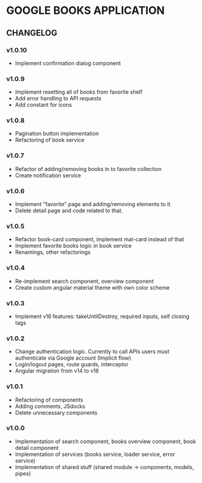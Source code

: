 # GOOGLE BOOKS APPLICATION

## CHANGELOG

### v1.0.10

- Implement confirmation dialog component

### v1.0.9

- Implement resetting all of books from favorite shelf
- Add error handling to API requests
- Add constant for icons

### v1.0.8

- Pagination button implementation
- Refactoring of book service

### v1.0.7

- Refactor of adding/removing books in to favorite collection
- Create notification service

### v1.0.6

- Implement "favorite" page and adding/removing elements to it.
- Delete detail page and code related to that.

### v1.0.5

- Refactor book-card component, implement mat-card instead of that
- Implement favorite books logic in book service
- Renamings, other refactorings

### v1.0.4

- Re-implement search component, overview component
- Create custom angular material theme with own color
  scheme

### v1.0.3

- Implement v16 features: takeUntilDestroy, required inputs,
  self closing tags

### v1.0.2

- Change authentication logic. Currently to call APIs users
  must authenticate via Google account (Implicit flow)
- Login/logout pages, route guards, interceptor
- Angular migration from v14 to v16

### v1.0.1

- Refactoring of components
- Adding comments, JSdocks
- Delete unnecessary components

### v1.0.0

- Implementation of search component, books overview component, book detail component
- Implementation of services (books service, loader service, error service)
- Implementation of shared stuff (shared module -> components, models, pipes)
